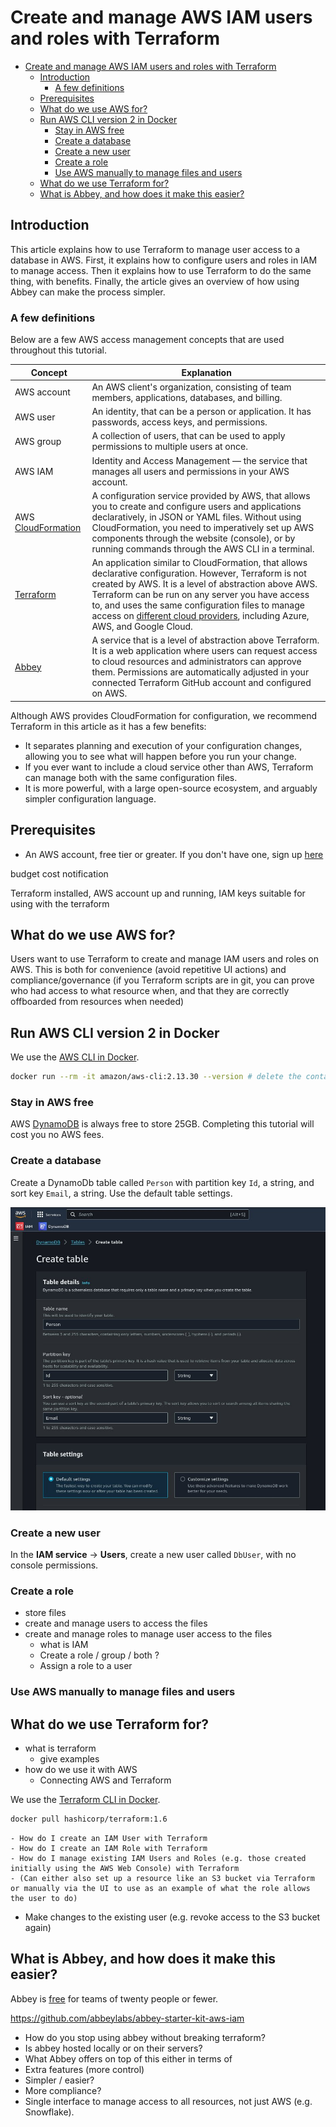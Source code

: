 # Create and manage AWS IAM users and roles with Terraform

- [Create and manage AWS IAM users and roles with Terraform](#create-and-manage-aws-iam-users-and-roles-with-terraform)
  - [Introduction](#introduction)
    - [A few definitions](#a-few-definitions)
  - [Prerequisites](#prerequisites)
  - [What do we use AWS for?](#what-do-we-use-aws-for)
  - [Run AWS CLI version 2 in Docker](#run-aws-cli-version-2-in-docker)
    - [Stay in AWS free](#stay-in-aws-free)
    - [Create a database](#create-a-database)
    - [Create a new user](#create-a-new-user)
    - [Create a role](#create-a-role)
    - [Use AWS manually to manage files and users](#use-aws-manually-to-manage-files-and-users)
  - [What do we use Terraform for?](#what-do-we-use-terraform-for)
  - [What is Abbey, and how does it make this easier?](#what-is-abbey-and-how-does-it-make-this-easier)


## Introduction

This article explains how to use Terraform to manage user access to a database in AWS. First, it explains how to configure users and roles in IAM to manage access. Then it explains how to use Terraform to do the same thing, with benefits. Finally, the article gives an overview of how using Abbey can make the process simpler.

### A few definitions

Below are a few AWS access management concepts that are used throughout this tutorial.

Concept | Explanation
--- | ---
AWS account | An AWS client's organization, consisting of team members, applications, databases, and billing.
AWS user | An identity, that can be a person or application. It has passwords, access keys, and permissions.
AWS group | A collection of users, that can be used to apply permissions to multiple users at once.
AWS IAM | Identity and Access Management — the service that manages all users and permissions in your AWS account.
AWS [CloudFormation](https://aws.amazon.com/cloudformation/) | A configuration service provided by AWS, that allows you to create and configure users and applications declaratively, in JSON or YAML files. Without using CloudFormation, you need to imperatively set up AWS components through the website (console), or by running commands through the AWS CLI in a terminal.
[Terraform](https://www.terraform.io/) | An application similar to CloudFormation, that allows declarative configuration. However, Terraform is not created by AWS. It is a level of abstraction above AWS. Terraform can be run on any server you have access to, and uses the same configuration files to manage access on [different cloud providers](https://registry.terraform.io/), including Azure, AWS, and Google Cloud.
[Abbey](https://www.abbey.io/) | A service that is a level of abstraction above Terraform. It is a web application where users can request access to cloud resources and administrators can approve them. Permissions are automatically adjusted in your connected Terraform GitHub account and configured on AWS.

Although AWS provides CloudFormation for configuration, we recommend Terraform in this article as it has a few benefits:
- It separates planning and execution of your configuration changes, allowing you to see what will happen before you run your change.
- If you ever want to include a cloud service other than AWS, Terraform can manage both with the same configuration files.
- It is more powerful, with a large open-source ecosystem, and arguably simpler configuration language.

## Prerequisites
- An AWS account, free tier or greater. If you don't have one, sign up [here](https://portal.aws.amazon.com/gp/aws/developer/registration/index.html?.nc2=h_ct&src=header_signup)

budget
cost notification



Terraform installed, AWS account up and running, IAM keys suitable for using with the terraform

## What do we use AWS for?
Users want to use Terraform to create and manage IAM users and roles on AWS.
This is both for convenience (avoid repetitive UI actions) and compliance/governance (if you Terraform scripts are in git, you can prove who had access to what resource when, and that they are correctly offboarded from resources when needed)

## Run AWS CLI version 2 in Docker

We use the [AWS CLI in Docker](https://hub.docker.com/r/amazon/aws-cli).
```bash
docker run --rm -it amazon/aws-cli:2.13.30 --version # delete the container when finished the command.
```

### Stay in AWS free
AWS [DynamoDB](https://aws.amazon.com/dynamodb) is always free to store 25GB. Completing this tutorial will cost you no AWS fees.

### Create a database
Create a DynamoDb table called `Person` with partition key `Id`, a string, and sort key `Email`, a string. Use the default table settings.

![Create a DynamoDB table](./assets/dynamodb.jpg)

### Create a new user
In the **IAM service** → **Users**, create a new user called `DbUser`, with no console permissions.

### Create a role


- store files
- create and manage users to access the files
- create and manage roles to manage user access to the files
  - what is IAM
  - Create a role / group / both ?
  - Assign a role to a user

### Use AWS manually to manage files and users

## What do we use Terraform for?
- what is terraform
  - give examples
- how do we use it with AWS
    - Connecting AWS and Terraform

We use the [Terraform CLI in Docker](https://hub.docker.com/r/hashicorp/terraform).
```bash
docker pull hashicorp/terraform:1.6
```

    - How do I create an IAM User with Terraform
    - How do I create an IAM Role with Terraform
    - How do I manage existing IAM Users and Roles (e.g. those created initially using the AWS Web Console) with Terraform
    - (Can either also set up a resource like an S3 bucket via Terraform or manually via the UI to use as an example of what the role allows the user to do)
  - Make changes to the existing user (e.g. revoke access to the S3 bucket again)


## What is Abbey, and how does it make this easier?

Abbey is [free](https://www.abbey.io/pricing/) for teams of twenty people or fewer.

https://github.com/abbeylabs/abbey-starter-kit-aws-iam

- How do you stop using abbey without breaking terraform?
- Is abbey hosted locally or on their servers?
- What Abbey offers on top of this either in terms of
- Extra features (more control)
- Simpler / easier?
- More compliance?
- Single interface to manage access to all resources, not just AWS (e.g. Snowflake).
